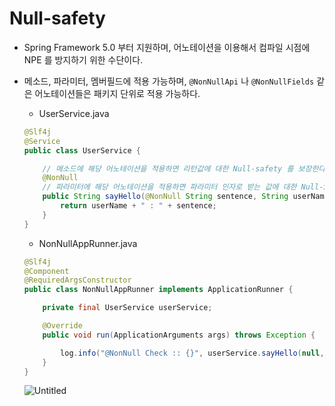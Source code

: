 # Null-safety

- Spring Framework 5.0 부터 지원하며, 어노테이션을 이용해서 컴파일 시점에 NPE 를 방지하기 위한 수단이다.
- 메소드, 파라미터, 멤버필드에 적용 가능하며, `@NonNullApi` 나 `@NonNullFields` 같은 어노테이션들은 패키지 단위로 적용 가능하다.
    - UserService.java
    
    ```java
    @Slf4j
    @Service
    public class UserService {
    
        // 메소드에 해당 어노테이션을 적용하면 리턴값에 대한 Null-safety 를 보장한다.
        @NonNull
        // 파라미터에 해당 어노테이션을 적용하면 파라미터 인자로 받는 값에 대한 Null-Safety 를 보장한다.
        public String sayHello(@NonNull String sentence, String userName) {
            return userName + " : " + sentence;
        }
    }
    ```
    
    - NonNullAppRunner.java
    
    ```java
    @Slf4j
    @Component
    @RequiredArgsConstructor
    public class NonNullAppRunner implements ApplicationRunner {
    
        private final UserService userService;
    
        @Override
        public void run(ApplicationArguments args) throws Exception {
    
            log.info("@NonNull Check :: {}", userService.sayHello(null, null));
        }
    }
    ```
    
    ![Untitled](https://s3.us-west-2.amazonaws.com/secure.notion-static.com/72e5b0f3-a076-4269-9ba5-a9a5c292fdd4/Untitled.png?X-Amz-Algorithm=AWS4-HMAC-SHA256&X-Amz-Content-Sha256=UNSIGNED-PAYLOAD&X-Amz-Credential=AKIAT73L2G45EIPT3X45%2F20220117%2Fus-west-2%2Fs3%2Faws4_request&X-Amz-Date=20220117T211743Z&X-Amz-Expires=86400&X-Amz-Signature=5658bfd9125f282d7f4c08a9941959497b3df3fb546e45db3de5c8b30116e251&X-Amz-SignedHeaders=host&response-content-disposition=filename%20%3D%22Untitled.png%22&x-id=GetObject)